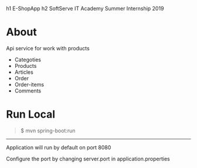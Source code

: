 h1 E-ShopApp
h2 SoftServe IT Academy Summer Internship 2019
# About 
Api service for work with products
* Categoties
* Products
* Articles
* Order
* Order-items
* Comments
# Run Local
> $ mvn spring-boot:run
***
Application will run by default on port 8080

Configure the port by changing server.port in application.properties
